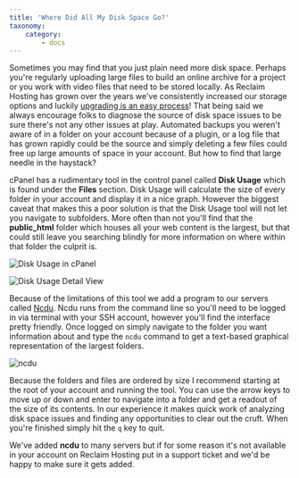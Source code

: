 ```yaml
---
title: 'Where Did All My Disk Space Go?'
taxonomy:
    category:
        - docs
---
```


Sometimes you may find that you just plain need more disk space. Perhaps you're regularly uploading large files to build an online archive for a project or you work with video files that need to be stored locally. As Reclaim Hosting has grown over the years we've consistently increased our storage options and luckily [upgrading is an easy process](http://docs.reclaimhosting.com/faq/upgrading-and-downgrading)! That being said we always encourage folks to diagnose the source of disk space issues to be sure there's not any other issues at play. Automated backups you weren't aware of in a folder on your account because of a plugin, or a log file that has grown rapidly could be the source and simply deleting a few files could free up large amounts of space in your account. But how to find that large needle in the haystack?

cPanel has a rudimentary tool in the control panel called **Disk Usage** which is found under the **Files** section. Disk Usage will calculate the size of every folder in your account and display it in a nice graph. However the biggest caveat that makes this a poor solution is that the Disk Usage tool will not let you navigate to subfolders. More often than not you'll find that the **public_html** folder which houses all your web content is the largest, but that could still leave you searching blindly for more information on where within that folder the culprit is.

![Disk Usage in cPanel](http://i.imgur.com/gx7Ag8Q.png)

![Disk Usage Detail View](http://i.imgur.com/YCLBQVM.png)

Because of the limitations of this tool we add a program to our servers called [Ncdu](https://dev.yorhel.nl/ncdu). Ncdu runs from the command line so you'll need to be logged in via terminal with your SSH account, however you'll find the interface pretty friendly. Once logged on simply navigate to the folder you want information about and type the `ncdu` command to get a text-based graphical representation of the largest folders.

![ncdu](http://i.imgur.com/1AFNCaI.png)

Because the folders and files are ordered by size I recommend starting at the root of your account and running the tool. You can use the arrow keys to move up or down and enter to navigate into a folder and get a readout of the size of its contents. In our experience it makes quick work of analyzing disk space issues and finding any opportunities to clear out the cruft. When you're finished simply hit the `q` key to quit. 

We've added **ncdu** to many servers but if for some reason it's not available in your account on Reclaim Hosting put in a support ticket and we'd be happy to make sure it gets added.